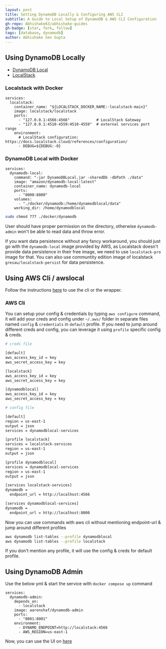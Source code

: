 ```yaml
---
layout: post
title: Setting DynamoDB Locally & Configuring AWS CLI
subtitle: A Guide to Local Setup of DynamoDB & AWS CLI Configuration
gh-repo: Abhishake63/abhishake-guides
gh-badge: [star, fork, follow]
tags: [database, dynamodb]
author: Abhishake Sen Gupta
---
```


## Using DynamoDB Locally

- [DynamoDB Local](https://docs.aws.amazon.com/amazondynamodb/latest/developerguide/DynamoDBLocal.DownloadingAndRunning.html)
- [LocalStack](https://docs.localstack.cloud/overview/)

### Localstack with Docker

```docker
services:
  localstack:
    container_name: "${LOCALSTACK_DOCKER_NAME:-localstack-main}"
    image: localstack/localstack
    ports:
      - "127.0.0.1:4566:4566"            # LocalStack Gateway
      - "127.0.0.1:4510-4559:4510-4559"  # external services port range
    environment:
      # LocalStack configuration: https://docs.localstack.cloud/references/configuration/
      - DEBUG=${DEBUG:-0}
```

### DynamoDB Local with Docker

```docker
services:
  dynamodb-local:
    command: "-jar DynamoDBLocal.jar -sharedDb -dbPath ./data"
    image: "amazon/dynamodb-local:latest"
    container_name: dynamodb-local
    ports:
      - "8000:8000"
    volumes:
      - "./docker/dynamodb:/home/dynamodblocal/data"
    working_dir: /home/dynamodblocal
```

```bash
sudo chmod 777 ./docker/dynamodb
```

User should have proper permission on the directory, otherwise `dynamodb-admin` won't be able to read data and throw error.

If you want data persistence without any fancy workaround, you should just go with the `dynamodb-local` image provided by AWS, as Localstack doesn't provide data persistence in their free image, we need to use `localstack-pro` image for that. You can also use communtity edition image of localstack `gresau/localstack-persist` for data persistence.

## Using AWS Cli / awslocal

Follow the instructions [here](https://docs.localstack.cloud/user-guide/integrations/aws-cli/#localstack-aws-cli-awslocal) to use the cli or the wrapper.

### AWS Cli

You can setup your config & credentials by typing `aws configure` command, it will add your creds and config under `~/.aws/` folder in separate files named `config` & `credentials` in `default` profile. If you need to jump around different creds and config, you can leverage it using `profile` specific config & creds.

```bash
# creds file

[default]
aws_access_key_id = key
aws_secret_access_key = key

[localstack]
aws_access_key_id = key
aws_secret_access_key = key

[dynamodblocal]
aws_access_key_id = key
aws_secret_access_key = key
```

```bash
# config file

[default]
region = us-east-1
output = json
services = dynamodblocal-services

[profile localstack]
services = localstack-services
region = us-east-1
output = json

[profile dynamodblocal]
services = dynamodblocal-services
region = us-east-1
output = json

[services localstack-services]
dynamodb =
  endpoint_url = http://localhost:4566

[services dynamodblocal-services]
dynamodb =
  endpoint_url = http://localhost:8000
```

Now you can use commands with aws cli without mentioning endpoint-url & jump around different profiles

```bash
aws dynamodb list-tables --profile dynamodblocal
aws dynamodb list-tables --profile localstack
```

If you don't mention any profile, it will use the config & creds for default profile.

## Using DynamoDB Admin

Use the below yml & start the service with `docker compose up` command

```docker
services:
  dynamodb-admin:
    depends_on:
      - localstack
    image: aaronshaf/dynamodb-admin
    ports:
      - "8001:8001"
    environment:
      - DYNAMO_ENDPOINT=http://localstack:4566
      - AWS_REGION=us-east-1
```

Now, you can use the UI on [here](http://localhost:8001)
